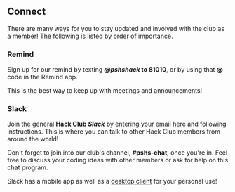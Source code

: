 ## Connect

There are many ways for you to stay updated and involved with the club as a member! The following is listed by order of importance.

### Remind

Sign up for our remind by texting ***@pshshack* to 81010**, or by using that **@** code in the Remind app.

This is the best way to keep up with meetings and announcements!

### Slack

Join the general **Hack Club *Slack*** by entering your email [here](https://hackclub.com/slack_invite/) and following instructions.
This is where you can talk to other Hack Club members from around the world!

Don't forget to join into our club's channel, **#pshs-chat**, once you're in. Feel free to discuss your coding ideas with other members or ask for help on this chat program.

Slack has a mobile app as well as a [desktop client](https://slack.com/downloads/windows) for your personal use!
